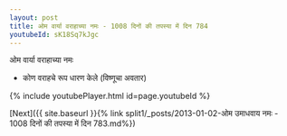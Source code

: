 ```yaml
---
layout: post
title: ओम वार्या वराहाच्या नमः - 1008 दिनों की तपस्या में दिन 784
youtubeId: sK18Sq7kJgc
---
```

 
 
 ओम वार्या वराहाच्या नमः  
 
 -  कोण वराहचे रूप धारण केले (विष्णूचा अवतार) 
 
  
 
  
 
 
 
 
 
 


{% include youtubePlayer.html id=page.youtubeId %}
 
[Next]({{ site.baseurl }}{% link  split1/_posts/2013-01-02-ओम उमाधवाय नमः - 1008 दिनों की तपस्या में दिन 783.md%})
 
